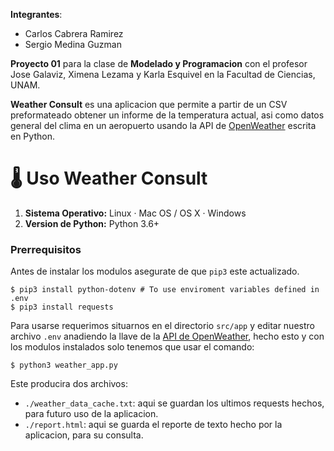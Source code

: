 **Integrantes**:
- Carlos Cabrera Ramirez
- Sergio Medina Guzman 


**Proyecto 01** para la clase de **Modelado y Programacion** con el profesor Jose Galaviz, Ximena Lezama y Karla Esquivel en la Facultad de Ciencias, UNAM. 

**Weather Consult** es una aplicacion que permite a partir de un CSV preformateado obtener un informe de la temperatura actual, asi como datos general del clima en un aeropuerto usando la API de [OpenWeather](https://openweathermap.org/) escrita en Python. 
# 🌡️ Uso Weather Consult

1. **Sistema Operativo:** Linux · Mac OS / OS X · Windows
2. **Version de Python:** Python 3.6+

### Prerrequisitos
Antes de instalar los modulos asegurate de que `pip3` este actualizado.
```
$ pip3 install python-dotenv # To use enviroment variables defined in .env
$ pip3 install requests
```

Para usarse requerimos situarnos en el directorio `src/app` y editar nuestro archivo `.env` anadiendo la llave de la [API de OpenWeather](https://openweathermap.org/current), hecho esto y con los modulos instalados solo tenemos que usar el comando:

```
$ python3 weather_app.py
```

Este producira dos archivos:

- `./weather_data_cache.txt`: aqui se guardan los ultimos requests hechos, para futuro uso de la aplicacion.
- `./report.html`: aqui se guarda el reporte de texto hecho por la aplicacion, para su consulta.
